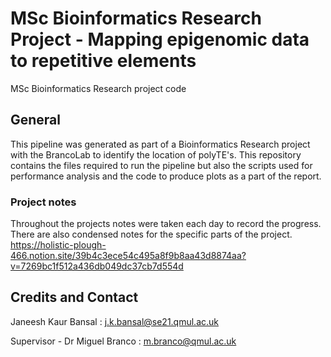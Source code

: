# MSc Bioinformatics Research Project - Mapping epigenomic data to repetitive elements

MSc Bioinformatics Research project code

## General

This pipeline was generated as part of a Bioinformatics Research project with the BrancoLab to identify the location of polyTE's.
This repository contains the files required to run the pipeline but also the scripts used for performance analysis and the code to produce plots as a part of the report. 


### Project notes 

Throughout the projects notes were taken each day to record the progress. There are also condensed notes for the specific parts of the project. 
https://holistic-plough-466.notion.site/39b4c3ece54c495a8f9b8aa43d8874aa?v=7269bc1f512a436db049dc37cb7d554d


## Credits and Contact
Janeesh Kaur Bansal : j.k.bansal@se21.qmul.ac.uk

Supervisor - Dr Miguel Branco : m.branco@qmul.ac.uk

